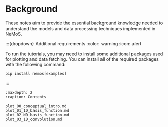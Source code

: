 # Background

These notes aim to provide the essential background knowledge needed to understand the models and data processing techniques implemented in NeMoS.

:::{dropdown} Additional requirements
:color: warning
:icon: alert

To run the tutorials, you may need to install some additional packages used for plotting and data fetching.
You can install all of the required packages with the following command:
```
pip install nemos[examples]
```

:::

```{toctree}
:maxdepth: 2
:caption: Contents

plot_00_conceptual_intro.md
plot_01_1D_basis_function.md
plot_02_ND_basis_function.md
plot_03_1D_convolution.md
```